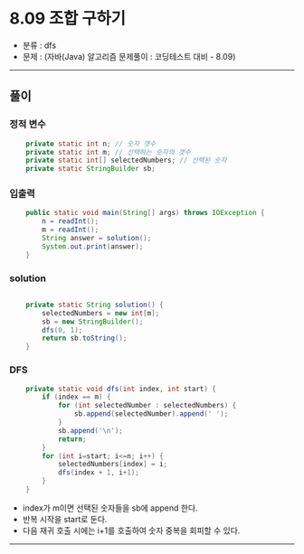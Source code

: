 # 8.09 조합 구하기
- 분류 : dfs
- 문제 : (자바(Java) 알고리즘 문제풀이 : 코딩테스트 대비 - 8.09)

---

## 풀이

### 정적 변수
```java
    private static int n; // 숫자 갯수
    private static int m; // 선택하는 숫자의 갯수
    private static int[] selectedNumbers; // 선택된 숫자
    private static StringBuilder sb;
```

### 입출력
```java
    public static void main(String[] args) throws IOException {
        n = readInt();
        m = readInt();
        String answer = solution();
        System.out.print(answer);
    }
```

### solution
```java

    private static String solution() {
        selectedNumbers = new int[m];
        sb = new StringBuilder();
        dfs(0, 1);
        return sb.toString();
    }
```

### DFS
```java
    private static void dfs(int index, int start) {
        if (index == m) {
            for (int selectedNumber : selectedNumbers) {
                sb.append(selectedNumber).append(' ');
            }
            sb.append('\n');
            return;
        }
        for (int i=start; i<=n; i++) {
            selectedNumbers[index] = i;
            dfs(index + 1, i+1);
        }
    }
```
- index가 m이면 선택된 숫자들을 sb에 append 한다.
- 반복 시작을 start로 둔다.
- 다음 재귀 호출 시에는 i+1를 호출하여 숫자 중복을 회피할 수 있다.

---
